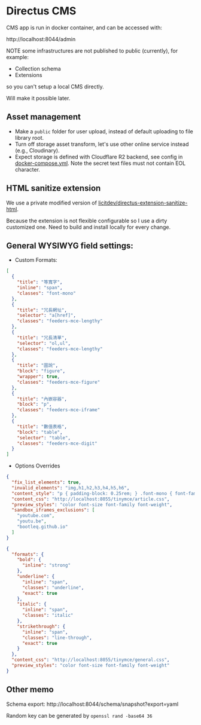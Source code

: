 # Directus CMS

CMS app is run in docker container, and can be accessed with:

http://localhost:8044/admin

NOTE some infrastructures are not published to public (currently), for example:

- Collection schema
- Extensions

so you can't setup a local CMS directly.

Will make it possible later.


## Asset management

- Make a `public` folder for user upload, instead of default uploading to file library root.
- Turn off storage asset transform, let's use other online service instead (e.g., Cloudinary).
- Expect storage is defined with Cloudflare R2 backend, see config in [docker-compose.yml](docker-compose.yml).
  Note the secret text files must not contain EOL character.


## HTML sanitize extension

We use a private modified version of [licitdev/directus-extension-sanitize-html](https://github.com/licitdev/directus-extension-sanitize-html).

Because the extension is not flexible configurable so I use a dirty customized one.
Need to build and install locally for every change.


## General WYSIWYG field settings:

- Custom Formats:

```json
[
  {
    "title": "等寬字",
    "inline": "span",
    "classes": "font-mono"
  },
  {
    "title": "冗長網址",
    "selector": "a[href]",
    "classes": "feeders-mce-lengthy"
  },
  {
    "title": "冗長清單",
    "selector": "ol,ul",
    "classes": "feeders-mce-lengthy"
  },
  {
    "title": "圖說",
    "block": "figure",
    "wrapper": true,
    "classes": "feeders-mce-figure"
  },
  {
    "title": "內嵌容器",
    "block": "p",
    "classes": "feeders-mce-iframe"
  },
  {
    "title": "數值表格",
    "block": "table",
    "selector": "table",
    "classes": "feeders-mce-digit"
  }
]
```

- Options Overrides

```json
{
  "fix_list_elements": true,
  "invalid_elements": "img,h1,h2,h3,h4,h5,h6",
  "content_style": "p { padding-block: 0.25rem; } .font-mono { font-family: monospace; }",
  "content_css": "http://localhost:8055/tinymce/article.css",
  "preview_styles": "color font-size font-family font-weight",
  "sandbox_iframes_exclusions": [
    "youtube.com",
    "youtu.be",
    "bootleq.github.io"
  ]
}

{
  "formats": {
    "bold": {
      "inline": "strong"
    },
    "underline": {
      "inline": "span",
      "classes": "underline",
      "exact": true
    },
    "italic": {
      "inline": "span",
      "classes": "italic"
    },
    "strikethrough": {
      "inline": "span",
      "classes": "line-through",
      "exact": true
    }
  },
  "content_css": "http://localhost:8055/tinymce/general.css",
  "preview_styles": "color font-size font-family font-weight"
}
```

## Other memo

Schema export: http://localhost:8044/schema/snapshot?export=yaml

Random key can be generated by `openssl rand -base64 36`
